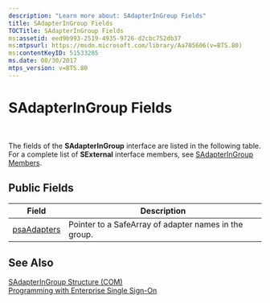 ```yaml
---
description: "Learn more about: SAdapterInGroup Fields"
title: SAdapterInGroup Fields
TOCTitle: SAdapterInGroup Fields
ms:assetid: eed9b993-2519-4935-9726-d2cbc752db37
ms:mtpsurl: https://msdn.microsoft.com/library/Aa705606(v=BTS.80)
ms:contentKeyID: 51533285
ms.date: 08/30/2017
mtps_version: v=BTS.80
---
```


# SAdapterInGroup Fields

 

The fields of the **SAdapterInGroup** interface are listed in the following table. For a complete list of **SExternal** interface members, see [SAdapterInGroup Members](sadapteringroup-members.md).

## Public Fields

<table>
<thead>
<tr class="header">
<th>Field</th>
<th>Description</th>
</tr>
</thead>
<tbody>
<tr class="odd">
<td><a href="sadapteringroup-psaadapters-field.md">psaAdapters</a></td>
<td>Pointer to a SafeArray of adapter names in the group.</td>
</tr>
</tbody>
</table>


## See Also

[SAdapterInGroup Structure (COM)](sadapteringroup-structure-com.md)  
[Programming with Enterprise Single Sign-On](https://msdn.microsoft.com/library/aa704508\(v=bts.80\))

